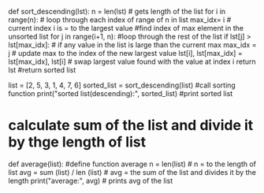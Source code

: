 def sort_descending(lst):
    n = len(lst) # gets length of the list
    for i in range(n): # loop through each index of range of n in list
        max_idx= i # current index i is = to the largest value
        #find index of max element in the unsorted list
        for j in range(i+1, n): #loop through the rest of the list
                if lst[j] > lst[max_idx]: # if any value in the list is large than the current max
                    max_idx = j # update max to the index of the new largest value
        lst[i], lst[max_idx] = lst[max_idx], lst[i] # swap largest value found with the value at index i
    return lst #return sorted list

list = [2, 5, 3, 1, 4, 7, 6]
sorted_list = sort_descending(list) #call sorting function
print("sorted list(descending):", sorted_list) #print sorted list

# calculate sum of the list and divide it by thge length of list
def average(list): #define function average
    n = len(list) # n = to the length of list
avg = sum (list) / len (list) # avg = the sum of the list and divides it by the length
print("average:", avg) # prints avg of the list
